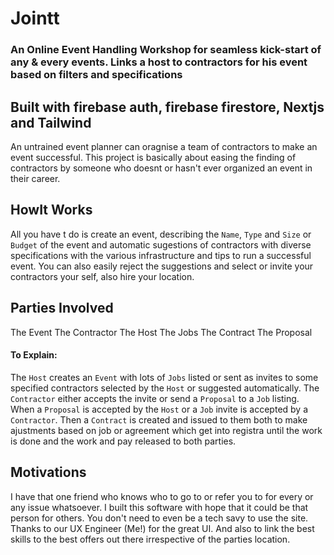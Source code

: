# Jointt 

### An Online Event Handling Workshop for seamless kick-start of any & every events. Links a host to contractors for his event based on filters and specifications

## Built with firebase auth, firebase firestore, Nextjs and Tailwind

An untrained event planner can oragnise a team of contractors to make an event successful.
This project is basically about easing the finding of contractors by someone who doesnt or hasn't ever organized an event in their career.

## HowIt Works 

All you have t do is create an event, describing the `Name`, `Type` and `Size` or `Budget` of the event and automatic sugestions of contractors with diverse specifications with the various infrastructure and tips to run a successful event.
You can also easily reject the suggestions and select or invite your contractors your self, also hire your location.

## Parties Involved 

The Event
The Contractor 
The Host
The Jobs
The Contract
The Proposal

#### To Explain:
The `Host` creates an `Event` with lots of `Jobs` listed or sent as invites to some specified contractors selected by the `Host` or suggested automatically.
The `Contractor` either accepts the invite or send a `Proposal` to a `Job` listing. 
When a `Proposal` is accepted by the `Host` or a `Job` invite is accepted by a `Contractor`. Then a `Contract` is created and issued to them both to make ajustments based on job or agreement which get into registra until the work is done and the work and pay released to both parties.

## Motivations

I have that one friend who knows who to go to or refer you to for every or any issue whatsoever. I built this software with hope that it could be that person for others. You don't need to even be a tech savy to use the site. Thanks to our UX Engineer (Me!) for the great UI.
And also to link the best skills to the best offers out there irrespective of the parties location.
